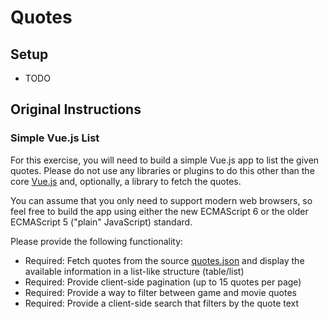 # Quotes

## Setup

 * TODO

## Original Instructions

### Simple Vue.js List

For this exercise, you will need to build a simple Vue.js app to list the
given quotes. Please do not use any libraries or plugins to do this other
than the core [Vue.js](https://vuejs.org/) and, optionally, a library to fetch
the quotes.

You can assume that you only need to support modern web browsers, so feel
free to build the app using either the new ECMAScript 6 or the older ECMAScript 5
("plain" JavaScript) standard.

Please provide the following functionality:

 * Required: Fetch quotes from the source [quotes.json](https://gist.githubusercontent.com/benchprep/dffc3bffa9704626aa8832a3b4de5b27/raw/quotes.json) and display the available information in a list-like structure (table/list)
 * Required: Provide client-side pagination (up to 15 quotes per page)
 * Required: Provide a way to filter between game and movie quotes
 * Required: Provide a client-side search that filters by the quote text

